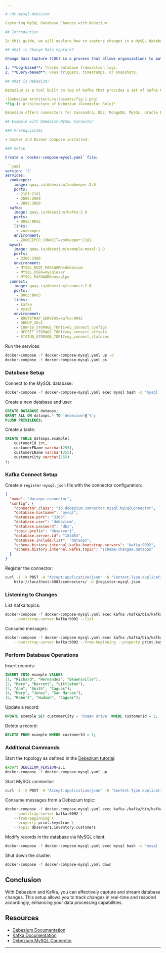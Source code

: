 ```yaml
---

# cdc-mysql-debezium

Capturing MySQL Database Changes with Debezium

## Introduction

In this guide, we will explore how to capture changes in a MySQL database and stream them using Debezium and Kafka. This approach can help you seamlessly move changes to another server or cloud and provide real-time data streams for analysis or reporting.

## What is Change Data Capture?

Change Data Capture (CDC) is a process that allows organizations to automatically identify and capture database changes. It provides real-time data movements by continuously capturing and processing data as soon as a database event occurs. There are two primary methods for performing CDC:

1. **Log-based**: Tracks database transaction logs.
2. **Query-based**: Uses triggers, timestamps, or snapshots.

## What is Debezium?

Debezium is a tool built on top of Kafka that provides a set of Kafka Connect compatible connectors. It transforms database changes into event streams, allowing applications to detect and respond to row-level changes. Debezium connectors must be present in the Kafka Connect cluster.

![Debezium Architecture](assets/fig-1.png)
*Fig-1: Architecture of Debezium (Connector Role)*

Debezium offers connectors for Cassandra, Db2, MongoDB, MySQL, Oracle Database, PostgreSQL, SQL Server, and Vitess databases. It can be used as an embedded library in custom Java applications or as a standalone server.

## Example with Debezium MySQL Connector

### Prerequisites

- Docker and Docker Compose installed.

### Setup

Create a `docker-compose-mysql.yaml` file:

```yaml
version: '2'
services:
  zookeeper:
    image: quay.io/debezium/zookeeper:2.0
    ports:
     - 2181:2181
     - 2888:2888
     - 3888:3888
  kafka:
    image: quay.io/debezium/kafka:2.0
    ports:
     - 9092:9092
    links:
     - zookeeper
    environment:
     - ZOOKEEPER_CONNECT=zookeeper:2181
  mysql:
    image: quay.io/debezium/example-mysql:2.0
    ports:
     - 3306:3306
    environment:
     - MYSQL_ROOT_PASSWORD=debezium
     - MYSQL_USER=mysqluser
     - MYSQL_PASSWORD=mysqlpw
  connect:
    image: quay.io/debezium/connect:2.0
    ports:
     - 8083:8083
    links:
     - kafka
     - mysql
    environment:
     - BOOTSTRAP_SERVERS=kafka:9092
     - GROUP_ID=1
     - CONFIG_STORAGE_TOPIC=my_connect_configs
     - OFFSET_STORAGE_TOPIC=my_connect_offsets
     - STATUS_STORAGE_TOPIC=my_connect_statuses
```

Run the services:

```sh
docker-compose -f docker-compose-mysql.yaml up -d
docker-compose -f docker-compose-mysql.yaml ps
```

### Database Setup

Connect to the MySQL database:

```sh
docker-compose -f docker-compose-mysql.yaml exec mysql bash -c 'mysql -u root -pdebezium'
```

Create a new database and user:

```sql
CREATE DATABASE dataops;
GRANT ALL ON dataops.* TO 'debezium'@'%';
FLUSH PRIVILEGES;
```

Create a table:

```sql
CREATE TABLE dataops.example(
    customerId int,
    customerFName varchar(255),
    customerLName varchar(255),
    customerCity varchar(255)
);
```

### Kafka Connect Setup

Create a `register-mysql.json` file with the connector configuration:

```json
{
  "name": "dataops-connector",
  "config": {
    "connector.class": "io.debezium.connector.mysql.MySqlConnector",
    "database.hostname": "mysql",
    "database.port": "3306",
    "database.user": "debezium",
    "database.password": "dbz",
    "topic.prefix": "dbserver1",
    "database.server.id": "184054",
    "database.include.list": "dataops",
    "schema.history.internal.kafka.bootstrap.servers": "kafka:9092",
    "schema.history.internal.kafka.topic": "schema-changes.dataops"
  }
}
```

Register the connector:

```sh
curl -i -X POST -H "Accept:application/json" -H "Content-Type:application/json" \
    http://localhost:8083/connectors/ -d @register-mysql.json
```

### Listening to Changes

List Kafka topics:

```sh
docker-compose -f docker-compose-mysql.yaml exec kafka /kafka/bin/kafka-topics.sh \
    --bootstrap-server kafka:9092 --list
```

Consume messages:

```sh
docker-compose -f docker-compose-mysql.yaml exec kafka /kafka/bin/kafka-console-consumer.sh \
    --bootstrap-server kafka:9092 --from-beginning --property print.key=true --topic dbserver1.dataops.example
```

### Perform Database Operations

Insert records:

```sql
INSERT INTO example VALUES 
(1, "Richard", "Hernandez", "Brownsville"),
(2, "Mary", "Barrett", "Littleton"),
(3, "Ann", "Smith", "Caguas"),
(4, "Mary", "Jones", "San Marcos"),
(5, "Robert", "Hudson", "Caguas");
```

Update a record:

```sql
UPDATE example SET customerCity = 'Ocean Drive' WHERE customerId = 1;
```

Delete a record:

```sql
DELETE FROM example WHERE customerId = 1;
```

### Additional Commands

Start the topology as defined in the [Debezium tutorial](https://debezium.io/documentation/reference/stable/tutorial.html):

```sh
export DEBEZIUM_VERSION=2.1
docker-compose -f docker-compose-mysql.yaml up
```

Start MySQL connector:

```sh
curl -i -X POST -H "Accept:application/json" -H "Content-Type:application/json" http://localhost:8083/connectors/ -d @register-mysql.json
```

Consume messages from a Debezium topic:

```sh
docker-compose -f docker-compose-mysql.yaml exec kafka /kafka/bin/kafka-console-consumer.sh \
    --bootstrap-server kafka:9092 \
    --from-beginning \
    --property print.key=true \
    --topic dbserver1.inventory.customers
```

Modify records in the database via MySQL client:

```sh
docker-compose -f docker-compose-mysql.yaml exec mysql bash -c 'mysql -u $MYSQL_USER -p$MYSQL_PASSWORD inventory'
```

Shut down the cluster:

```sh
docker-compose -f docker-compose-mysql.yaml down
```

## Conclusion

With Debezium and Kafka, you can effectively capture and stream database changes. This setup allows you to track changes in real-time and respond accordingly, enhancing your data processing capabilities.

## Resources

- [Debezium Documentation](https://debezium.io/documentation/reference/stable/tutorial.html)
- [Kafka Documentation](https://kafka.apache.org/documentation.html#connect)
- [Debezium MySQL Connector](https://debezium.io/documentation/reference/stable/connectors/mysql.html)

---
```


